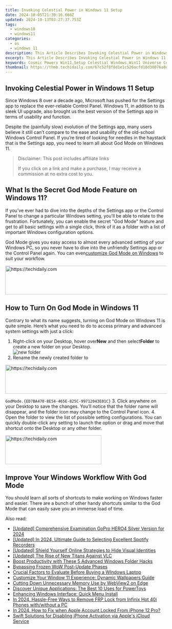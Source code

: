 ```yaml
---
title: Invoking Celestial Power in Windows 11 Setup
date: 2024-10-05T21:39:16.668Z
updated: 2024-10-13T03:27:37.753Z
tags:
  - windows10
  - windows11
categories:
  - os
  - windows 11
description: This Article Describes Invoking Celestial Power in Windows 11 Setup
excerpt: This Article Describes Invoking Celestial Power in Windows 11 Setup
keywords: Cosmic Powers Win11,Setup Celestial Windows,Win11 Universe Control,Sky-High Win11,Win11 Starry Setup,Celestial Win11 Config,Powering Up Celestial Win11
thumbnail: https://thmb.techidaily.com/67c52f8f8d1e1c526acfd18d30076a8ec8c694652a5ccde76155c26629dae8fb.png
---
```


## Invoking Celestial Power in Windows 11 Setup

 Since Windows 8 over a decade ago, Microsoft has pushed for the Settings app to replace the ever-reliable Control Panel. Windows 11, in addition to its sleek UI upgrade, also brought us the best version of the Settings app in terms of usability and function.

 Despite the (painfully slow) evolution of the Settings app, many users believe it still can’t compare to the ease and usability of the old-school Windows Control Panel. If you’re tired of looking for needles in the haystack that is the Settings app, you need to learn all about God Mode on Windows 11.

>  Disclaimer: This post includes affiliate links
>
>  If you click on a link and make a purchase, I may receive a commission at no extra cost to you.
>

## What Is the Secret God Mode Feature on Windows 11?

 If you’ve ever had to dive into the depths of the Settings app or the Control Panel to change a particular Windows setting, you’ll be able to relate to the frustration. Fortunately, you can enable the secret "God Mode" feature and get to all basic settings with a single click, think of it as a folder with a list of important Windows configuration options.

 God Mode gives you easy access to almost every advanced setting of your Windows PC, so you never have to dive into the unfriendly Settings app or the Control Panel again. You can even[customize God Mode on Windows](https://www.makeuseof.com/windows-10-god-mode-customization/) to suit your workflow.

<!-- affiliate ads begin -->
<a href="https://ursime.pxf.io/c/5597632/2136536/16384" target="_top" id="2136536">
  <img src="//a.impactradius-go.com/display-ad/16384-2136536" border="0" alt="https://techidaily.com" width="728" height="90"/>
</a>
<img height="0" width="0" src="https://ursime.pxf.io/i/5597632/2136536/16384" style="position:absolute;visibility:hidden;" border="0" />
<!-- affiliate ads end -->

## How to Turn On God Mode in Windows 11

 Contrary to what its name suggests, turning on God Mode on Windows 11 is quite simple. Here’s what you need to do to access primary and advanced system settings with just a click:

1. Right-click on your Desktop, hover over**New** and then select**Folder** to create a new folder on your Desktop.  
![new folder](https://static1.makeuseofimages.com/wordpress/wp-content/uploads/2023/01/new-folder.jpg)
2. Rename the newly created folder to  

<!-- affiliate ads begin -->
<a href="https://ursime.pxf.io/c/5597632/2136545/16384" target="_top" id="2136545">
  <img src="//a.impactradius-go.com/display-ad/16384-2136545" border="0" alt="https://techidaily.com" width="728" height="90"/>
</a>
<img height="0" width="0" src="https://ursime.pxf.io/i/5597632/2136545/16384" style="position:absolute;visibility:hidden;" border="0" />
<!-- affiliate ads end -->

`GodMode.{ED7BA470-8E54-465E-825C-99712043E01C}`
3. Click anywhere on your Desktop to save the changes. You’ll notice that the folder name will disappear, and the folder icon may change to the Control Panel icon.
4. Open the folder to view the list of possible setting configurations. You can quickly double-click any setting to launch the option or drag and move that shortcut onto the Desktop or any other folder.

<!-- affiliate ads begin -->
<a href="https://aligracehair.sjv.io/c/5597632/2012429/19272" target="_top" id="2012429">
  <img src="//a.impactradius-go.com/display-ad/19272-2012429" border="0" alt="https://techidaily.com" width="300" height="90"/>
</a>
<img height="0" width="0" src="https://aligracehair.sjv.io/i/5597632/2012429/19272" style="position:absolute;visibility:hidden;" border="0" />
<!-- affiliate ads end -->

## Improve Your Windows Workflow With God Mode

 You should learn all sorts of shortcuts to make working on Windows faster and easier. There are a bunch of other handy shortcuts similar to the God Mode that can easily save you an immense load of time.

<ins class="adsbygoogle"
     style="display:block"
     data-ad-format="autorelaxed"
     data-ad-client="ca-pub-7571918770474297"
     data-ad-slot="1223367746"></ins>

<ins class="adsbygoogle"
     style="display:block"
     data-ad-client="ca-pub-7571918770474297"
     data-ad-slot="8358498916"
     data-ad-format="auto"
     data-full-width-responsive="true"></ins>

<span class="atpl-alsoreadstyle">Also read:</span>
<div><ul>
<li><a href="https://article-files.techidaily.com/updated-comprehensive-examination-gopro-hero4-silver-version-for-2024/"><u>[Updated] Comprehensive Examination GoPro HERO4 Silver Version for 2024</u></a></li>
<li><a href="https://on-screen-recording.techidaily.com/updated-in-2024-ultimate-guide-to-selecting-excellent-spotify-recorders/"><u>[Updated] In 2024, Ultimate Guide to Selecting Excellent Spotify Recorders</u></a></li>
<li><a href="https://youtube-docs.techidaily.com/ed-shield-yourself-online-strategies-to-hide-visual-identities/"><u>[Updated] Shield Yourself Online Strategies to Hide Visual Identities</u></a></li>
<li><a href="https://some-approaches.techidaily.com/updated-the-rise-of-new-titans-against-vlc/"><u>[Updated] The Rise of New Titans Against VLC</u></a></li>
<li><a href="https://windows11.techidaily.com/boost-productivity-with-these-5-advanced-windows-folder-hacks/"><u>Boost Productivity with These 5 Advanced Windows Folder Hacks</u></a></li>
<li><a href="https://windows11.techidaily.com/bypassing-frozen-wow-post-update-phases/"><u>Bypassing Frozen WoW Post-Update Phases</u></a></li>
<li><a href="https://windows11.techidaily.com/crucial-factors-to-evaluate-before-buying-a-windows-laptop/"><u>Crucial Factors to Evaluate Before Buying a WIndows Laptop</u></a></li>
<li><a href="https://windows11.techidaily.com/customize-your-window-11-experience-dynamic-wallpapers-guide/"><u>Customize Your Window 11 Experience: Dynamic Wallpapers Guide</u></a></li>
<li><a href="https://windows11.techidaily.com/cutting-down-unnecessary-memory-use-by-webview2-on-edge/"><u>Cutting Down Unnecessary Memory Use by WebView2 on Edge</u></a></li>
<li><a href="https://windows11.techidaily.com/discover-unique-applications-the-best-10-uses-for-powertoys/"><u>Discover Unique Applications: The Best 10 Uses for PowerToys</u></a></li>
<li><a href="https://win11-tips.techidaily.com/enhancing-windows-interface-quick-menu-install/"><u>Enhancing Windows Interface: Quick Menu Install</u></a></li>
<li><a href="https://bypass-frp.techidaily.com/in-2024-hassle-free-ways-to-remove-frp-lock-from-infinix-hot-40i-phones-withwithout-a-pc-by-drfone-android/"><u>In 2024, Hassle-Free Ways to Remove FRP Lock from Infinix Hot 40i Phones with/without a PC</u></a></li>
<li><a href="https://apple-account.techidaily.com/in-2024-how-to-fix-when-apple-account-locked-from-iphone-12-pro-by-drfone-ios/"><u>In 2024, How to Fix when Apple Account Locked From iPhone 12 Pro?</u></a></li>
<li><a href="https://app-tips.techidaily.com/swift-solutions-for-disabling-iphone-activation-via-apples-icloud-service/"><u>Swift Solutions for Disabling iPhone Activation via Apple's iCloud Service</u></a></li>
</ul></div>

